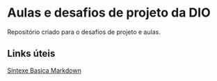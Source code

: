# Aulas e desafios de projeto da DIO
Repositório criado para o desafios de projeto e aulas.

## Links úteis

[Síntexe Basica Markdown](https://www.markdownguide.org/basic-syntax/)
